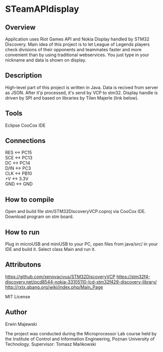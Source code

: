 # STeamAPIdisplay

## Overview
Application uses Riot Games API and Nokia Display handled by STM32 Discovery. 
Main idea of this project is to let League of Legends players check divisions of their opponents 
and teammates faster and more convenient than by using traditional webservices.
You just type in your nickname and data is shown on display.

## Description
High-level part of this project is written in Java. Data is recived from server as JSON.
After it'p processed, it's send by VCP to stm32. 
Display handle is driven by SPI and based on libraries by Tilen Majerle (link below).

## Tools
  Eclipse
  CooCox IDE

## Connections
RES   <->	  PC15	</br>
SCE	  <->	  PC13	
DC	  <->	  PC14	
D/IN  <->	  PC3	
CLK   <->	  PB10	
+V    <->		3.3V		
GND   <->		GND	

## How to compile
  Open and build file stm/STM32DiscoveryVCP.coproj via CooCox IDE.
  Download program on stm board.
  
## How to run
  Plug in microUSB and miniUSB to your PC, open files from java/src/ in your IDE and build it.
  Select class Main and run it.

## Attributons
 https://github.com/xenovacivus/STM32DiscoveryVCP
 https://stm32f4-discovery.net/pcd8544-nokia-33105110-lcd-stm32f429-discovery-library/
 http://rxtx.qbang.org/wiki/index.php/Main_Page
 
 MIT License
 
## Author
Erwin Majewski

The project was conducted during the Microprocessor Lab course held by the Institute of Control and Information Engineering, Poznan University of Technology. 
Supervisor: Tomasz Mańkowski
